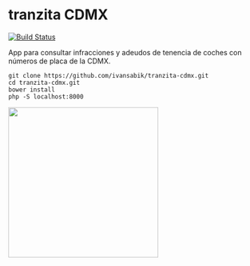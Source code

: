 tranzita CDMX
===========

[![Build Status](https://travis-ci.org/ivansabik/tranzita-cdmx.svg)](https://travis-ci.org/ivansabik/tranzita-cdmx)

App para consultar infracciones y adeudos de tenencia de coches con números de placa de la CDMX.

```
git clone https://github.com/ivansabik/tranzita-cdmx.git
cd tranzita-cdmx.git
bower install
php -S localhost:8000
```

<img align="center" width="300" src="http://g.recordit.co/X5FTI91dCM.gif">
